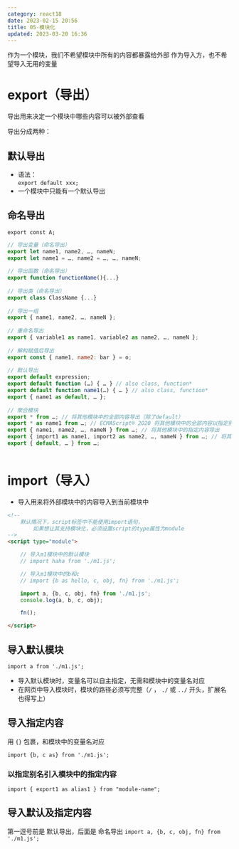 ```yaml
---
category: react18
date: 2023-02-15 20:56
title: 05-模块化
updated: 2023-03-20 16:36
---
```


作为一个模块，我们不希望模块中所有的内容都暴露给外部
作为导入方，也不希望导入无用的变量

# export（导出）

导出用来决定一个模块中哪些内容可以被外部查看

导出分成两种：

## 默认导出

- 语法：  
   `export default xxx;`
- 一个模块中只能有一个默认导出

## 命名导出

`export const A;`

```js
// 导出变量（命名导出）  
export let name1, name2, …, nameN;   
export let name1 = …, name2 = …, …, nameN;   
​  
// 导出函数（命名导出）  
export function functionName(){...}  
​  
// 导出类（命名导出）  
export class ClassName {...}  
​  
// 导出一组  
export { name1, name2, …, nameN };  
​  
// 重命名导出  
export { variable1 as name1, variable2 as name2, …, nameN };  
​  
// 解构赋值后导出  
export const { name1, name2: bar } = o;  
​  
// 默认导出  
export default expression;  
export default function (…) { … } // also class, function*  
export default function name1(…) { … } // also class, function*  
export { name1 as default, … };  
​  
// 聚合模块  
export * from …; // 将其他模块中的全部内容导出（除了default）  
export * as name1 from …; // ECMAScript® 2O20 将其他模块中的全部内容以指定别名导出  
export { name1, name2, …, nameN } from …; // 将其他模块中的指定内容导出  
export { import1 as name1, import2 as name2, …, nameN } from …; // 将其他模块中的指定内容重命名导出  
export { default, … } from …;   
​
```


# import（导入）

- 导入用来将外部模块中的内容导入到当前模块中

```html
<!--
    默认情况下，script标签中不能使用import语句，
        如果想让其支持模块化，必须设置script的type属性为module
-->
<script type="module">

    // 导入m1模块中的默认模块
    // import haha from './m1.js';

    // 导入m1模块中的b和c
    // import {b as hello, c, obj, fn} from './m1.js';

    import a, {b, c, obj, fn} from './m1.js';
    console.log(a, b, c, obj);

    fn();

</script>
```



## 导入默认模块

`import a from './m1.js';`

- 导入默认模块时，变量名可以自主指定，无需和模块中的变量名对应
- 在网页中导入模块时，模块的路径必须写完整（`/` ， `./` 或 `../` 开头，扩展名也得写上）

## 导入指定内容

用 `{}` 包裹，和模块中的变量名对应

`import {b, c as} from './m1.js';`

### 以指定别名引入模块中的指定内容  
`import { export1 as alias1 } from "module-name";`


## 导入默认及指定内容

第一逗号前是 默认导出，后面是 命名导出
`import a, {b, c, obj, fn} from './m1.js';`